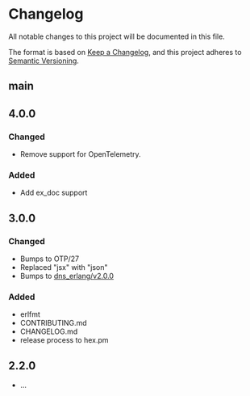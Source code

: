 # Changelog

All notable changes to this project will be documented in this file.

The format is based on [Keep a Changelog](https://keepachangelog.com/en/1.1.0/),
and this project adheres to [Semantic Versioning](https://semver.org/spec/v2.0.0.html).

## main

## 4.0.0

### Changed
- Remove support for OpenTelemetry.

### Added
- Add ex_doc support

## 3.0.0

### Changed

- Bumps to OTP/27
- Replaced "jsx" with "json"
- Bumps to [dns_erlang/v2.0.0](https://hex.pm/packages/dns_erlang/2.0.0)

### Added

- erlfmt
- CONTRIBUTING.md
- CHANGELOG.md
- release process to hex.pm

## 2.2.0

- ...
